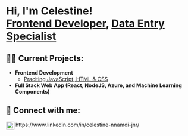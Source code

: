 <h1>Hi, I'm Celestine! <br/><a href="https://github.com/Lestynejr">Frontend Developer</a>, <a href="https://https://www.linkedin.com/in/celestine-nnamdi-jnr//">Data Entry Specialist</a>
<h2>👨‍💻 Current Projects:</h2>

- <b>Frontend Development</b>
  - [Praciting JavaScript, HTML & CSS](https://ehub.alxafrica.com/profile/325bb305-3e4c-4f67-968f-ceda43abbe7d)
- <b>Full Stack Web App (React, NodeJS, Azure, and Machine Learning Components)</b>
 
<h2> 🤳 Connect with me:</h2>
<img align="left" alt="lestynejr | LinkedIn" width="22px" src="https://cdn.jsdelivr.net/npm/simple-icons@v3/icons/linkedin.svg"/>
https://www.linkedin.com/in/celestine-nnamdi-jnr/<!--
**lestynejr/lestynejr** is a ✨ _special_ ✨ repository because its `README.md` (this file) appears on your GitHub profile.
Here are some ideas to get you started:

- 🔭 I’m currently working on ...
- 🌱 I’m currently learning ...
- 👯 I’m looking to collaborate on ...
- 🤔 I’m looking for help with ...
- 💬 Ask me about ...
- 📫 How to reach me: ...
- 😄 Pronouns: ...
- ⚡ Fun fact: ...
-->
